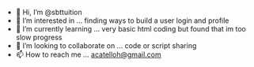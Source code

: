 - 👋 Hi, I’m @sbttuition
- 👀 I’m interested in ... finding ways to build a user login and profile
- 🌱 I’m currently learning ... very basic html coding but found that im too slow progress
- 💞️ I’m looking to collaborate on ... code or script sharing
- 📫 How to reach me ... acatelloh@gmail.com

<!---
sbttuition/sbttuition is a ✨ special ✨ repository because its `README.md` (this file) appears on your GitHub profile.
You can click the Preview link to take a look at your changes.
--->
